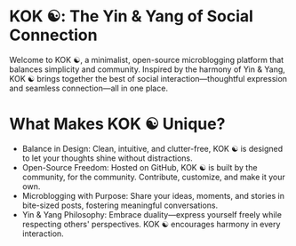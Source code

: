 # KOK ☯: The Yin & Yang of Social Connection
Welcome to KOK ☯, a minimalist, open-source microblogging platform that balances simplicity and community. Inspired by the harmony of Yin & Yang, KOK ☯ brings together the best of social interaction—thoughtful expression and seamless connection—all in one place.

# What Makes KOK ☯ Unique?
- Balance in Design: Clean, intuitive, and clutter-free, KOK ☯ is designed to let your thoughts shine without distractions.
- Open-Source Freedom: Hosted on GitHub, KOK ☯ is built by the community, for the community. Contribute, customize, and make it your own.
- Microblogging with Purpose: Share your ideas, moments, and stories in bite-sized posts, fostering meaningful conversations.
- Yin & Yang Philosophy: Embrace duality—express yourself freely while respecting others' perspectives. KOK ☯ encourages harmony in every interaction.
